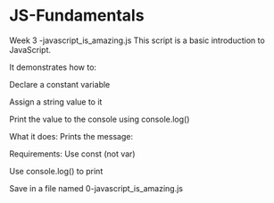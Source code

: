 # JS-Fundamentals
Week 3
-javascript_is_amazing.js
This script is a basic introduction to JavaScript.

It demonstrates how to:

Declare a constant variable

Assign a string value to it

Print the value to the console using console.log()

What it does:
Prints the message:

 Requirements:
Use const (not var)

Use console.log() to print

Save in a file named 0-javascript_is_amazing.js
